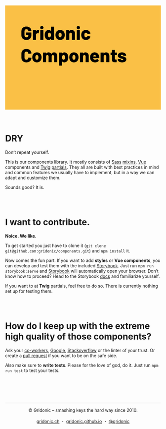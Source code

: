 ![Gridonic Components](./media/logo.png)<br><br><br>

# DRY

Don’t repeat yourself.

This is our components library. It mostly consists of [Sass](https://sass-lang.com/) [mixins](https://sass-lang.com/documentation/at-rules/mixin), [Vue](https://vuejs.org/) components and [Twig](https://twig.symfony.com/) [partials](https://twig.symfony.com/doc/2.x/tags/include.html). They all are built with best practices in mind and common features we usually have to implement, but in a way we can adapt and customize them. 

Sounds good? It is.

<br><br>

# I want to contribute.

**Noice. We like.** 

To get started you just have to clone it (`git clone git@github.com:gridonic/components.git`) and `npm install` it.

Now comes the fun part. If you want to add **styles** or **Vue components**, you can develop and test them with the included [Storybook]. Just run `npm run storybook:serve` and [Storybook] will automatically open your browser. Don’t know how to proceed? Head to the Storybook [docs](https://www.learnstorybook.com/intro-to-storybook/) and familiarize yourself.

If you want to at **Twig** partials, feel free to do so. There is currently nothing set up for testing them.

<br><br>

# How do I keep up with the extreme high quality of those components?

Ask your [co-workers](https://gridonic.ch/team), [Google](https://google.com), [Stackoverflow](https://stackoverflow.com/) or the linter of your trust. Or create a [pull request](https://github.com/gridonic/components/pulls) if you want to be on the safe side.

Also make sure to **write tests**. Please for the love of god, do it. Just run `npm run test` to test your tests.


<br><br><br><br>

---
 
<p align="center">
  &copy; Gridonic – smashing keys the hard way since 2010.<br><br>
  <a href="https://gridonic.ch">gridonic.ch</a> ・
  <a href="https://gridonic.github.io">gridonic.github.io</a> ・
  <a href="https://twitter.com/gridonic">@gridonic</a>
</p>


[Storybook]: https://storybook.js.org/
